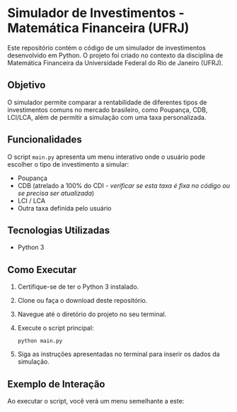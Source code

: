 # Simulador de Investimentos - Matemática Financeira (UFRJ)

Este repositório contém o código de um simulador de investimentos desenvolvido em Python. O projeto foi criado no contexto da disciplina de Matemática Financeira da Universidade Federal do Rio de Janeiro (UFRJ).

## Objetivo

O simulador permite comparar a rentabilidade de diferentes tipos de investimentos comuns no mercado brasileiro, como Poupança, CDB, LCI/LCA, além de permitir a simulação com uma taxa personalizada.

## Funcionalidades

O script `main.py` apresenta um menu interativo onde o usuário pode escolher o tipo de investimento a simular:
*   Poupança
*   CDB (atrelado a 100% do CDI - *verificar se esta taxa é fixa no código ou se precisa ser atualizada*)
*   LCI / LCA
*   Outra taxa definida pelo usuário

## Tecnologias Utilizadas

*   Python 3

## Como Executar

1.  Certifique-se de ter o Python 3 instalado.
2.  Clone ou faça o download deste repositório.
3.  Navegue até o diretório do projeto no seu terminal.
4.  Execute o script principal:

    ```
    python main.py
    ```
5.  Siga as instruções apresentadas no terminal para inserir os dados da simulação.

## Exemplo de Interação

Ao executar o script, você verá um menu semelhante a este:

